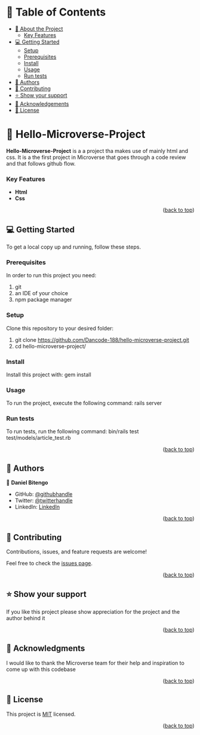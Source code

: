 # 📗 Table of Contents

- [📖 About the Project](#about-project)
    - [Key Features](#key-features)
- [💻 Getting Started](#getting-started)
  - [Setup](#setup)
  - [Prerequisites](#prerequisites)
  - [Install](#install)
  - [Usage](#usage)
  - [Run tests](#run-tests)
- [👥 Authors](#authors)
- [🤝 Contributing](#contributing)
- [⭐️ Show your support](#support)
- [🙏 Acknowledgements](#acknowledgements)
- [📝 License](#license)

# 📖 Hello-Microverse-Project <a name="about-project"></a>

**Hello-Microverse-Project** is a a project tha makes use of mainly html and css. It is a the first project in Microverse that goes through a code review and that follows github flow.

### Key Features <a name="key-features"></a>

- **Html**
- **Css**

<p align="right">(<a href="#readme-top">back to top</a>)</p>

## 💻 Getting Started <a name="getting-started"></a>

To get a local copy up and running, follow these steps.

### Prerequisites

In order to run this project you need: 
1. git
2. an IDE of your choice
3. npm package manager

### Setup

Clone this repository to your desired folder: 
1. git clone https://github.com/Dancode-188/hello-microverse-project.git
2. cd hello-microverse-project/

### Install

Install this project with: gem install

### Usage

To run the project, execute the following command: rails server

### Run tests

To run tests, run the following command: bin/rails test test/models/article_test.rb

<p align="right">(<a href="#readme-top">back to top</a>)</p>

## 👥 Authors <a name="authors"></a>

👤 **Daniel Bitengo**

- GitHub: [@githubhandle](https://github.com/Dancode-188)
- Twitter: [@twitterhandle](https://twitter.com/danielbitengo)
- LinkedIn: [LinkedIn](https://linkedin.com/in/Daniel_(Monyancha)_Bitengo)

<p align="right">(<a href="#readme-top">back to top</a>)</p>

## 🤝 Contributing <a name="contributing"></a>

Contributions, issues, and feature requests are welcome!

Feel free to check the [issues page](../../issues/).

<p align="right">(<a href="#readme-top">back to top</a>)</p>

## ⭐️ Show your support <a name="support"></a>

If you like this project please show appreciation for the project and the author behind it

<p align="right">(<a href="#readme-top">back to top</a>)</p>

## 🙏 Acknowledgments <a name="acknowledgements"></a>

I would like to thank the Microverse team for their help and inspiration to come up with this codebase

<p align="right">(<a href="#readme-top">back to top</a>)</p>

## 📝 License <a name="license"></a>

This project is [MIT](LICENSE.md) licensed.

<p align="right">(<a href="#readme-top">back to top</a>)</p>
